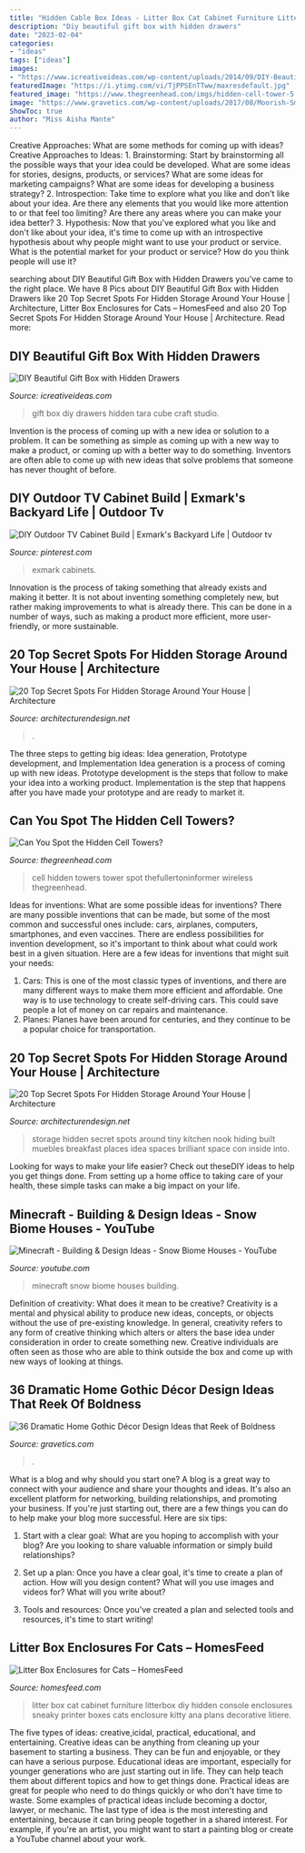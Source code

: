 ```yaml
---
title: "Hidden Cable Box Ideas - Litter Box Cat Cabinet Furniture Litterbox Diy Hidden Console Enclosures Sneaky Printer Boxes Cats Enclosure Kitty Ana Plans Decorative Litiere"
description: "Diy beautiful gift box with hidden drawers"
date: "2023-02-04"
categories:
- "ideas"
tags: ["ideas"]
images:
- "https://www.icreativeideas.com/wp-content/uploads/2014/09/DIY-Beautiful-Gift-Box-with-Hidden-Drawers-8.jpg"
featuredImage: "https://i.ytimg.com/vi/TjPPSEnTTww/maxresdefault.jpg"
featured_image: "https://www.thegreenhead.com/imgs/hidden-cell-tower-5.jpg"
image: "https://www.gravetics.com/wp-content/uploads/2017/08/Moorish-Smoking-Room-The-Worsham-Rockefeller-House..jpg"
ShowToc: true
author: "Miss Aisha Mante"
---
```



Creative Approaches: What are some methods for coming up with ideas?
Creative Approaches to Ideas: 1. Brainstorming: Start by brainstorming all the possible ways that your idea could be developed. What are some ideas for stories, designs, products, or services? What are some ideas for marketing campaigns? What are some ideas for developing a business strategy? 2. Introspection: Take time to explore what you like and don't like about your idea. Are there any elements that you would like more attention to or that feel too limiting? Are there any areas where you can make your idea better? 3. Hypothesis: Now that you've explored what you like and don't like about your idea, it's time to come up with an introspective hypothesis about why people might want to use your product or service. What is the potential market for your product or service? How do you think people will use it? 
	

		
searching about DIY Beautiful Gift Box with Hidden Drawers you've came to the right place. We have 8 Pics about DIY Beautiful Gift Box with Hidden Drawers like 20 Top Secret Spots For Hidden Storage Around Your House | Architecture, Litter Box Enclosures for Cats – HomesFeed and also 20 Top Secret Spots For Hidden Storage Around Your House | Architecture. Read more:
		
    
## DIY Beautiful Gift Box With Hidden Drawers

<img loading=lazy src="https://www.icreativeideas.com/wp-content/uploads/2014/09/DIY-Beautiful-Gift-Box-with-Hidden-Drawers-8.jpg" onerror="this.onerror=null;this.src='https://tse1.mm.bing.net/th?id=OIP.nsqBWvIO2xDrAkdfV4NZ2gHaG0&amp;pid=15.1';" alt="DIY Beautiful Gift Box with Hidden Drawers">

_Source: icreativeideas.com_

>gift box diy drawers hidden tara cube craft studio. 

	

Invention is the process of coming up with a new idea or solution to a problem. It can be something as simple as coming up with a new way to make a product, or coming up with a better way to do something. Inventors are often able to come up with new ideas that solve problems that someone has never thought of before.

    
## DIY Outdoor TV Cabinet Build | Exmark&#039;s Backyard Life | Outdoor Tv

<img loading=lazy src="https://i.pinimg.com/736x/45/c8/c6/45c8c6649fd0c79a4d9b6758e085902b.jpg" onerror="this.onerror=null;this.src='https://tse2.mm.bing.net/th?id=OIP.5L6pZL_hq336TqVlS6Z6OQHaEK&amp;pid=15.1';" alt="DIY Outdoor TV Cabinet Build | Exmark&#039;s Backyard Life | Outdoor tv">

_Source: pinterest.com_

>exmark cabinets. 

	

Innovation is the process of taking something that already exists and making it better. It is not about inventing something completely new, but rather making improvements to what is already there. This can be done in a number of ways, such as making a product more efficient, more user-friendly, or more sustainable.

    
## 20 Top Secret Spots For Hidden Storage Around Your House | Architecture

<img loading=lazy src="https://cdn.architecturendesign.net/wp-content/uploads/2014/09/Top-Secret-Spots-For-Hidden-Storage-12.jpg" onerror="this.onerror=null;this.src='https://tse3.mm.bing.net/th?id=OIP.AfycnPTfhOPZH2EIkkNKeQHaKT&amp;pid=15.1';" alt="20 Top Secret Spots For Hidden Storage Around Your House | Architecture">

_Source: architecturendesign.net_

>. 

	

The three steps to getting big ideas: Idea generation, Prototype development, and Implementation
Idea generation is a process of coming up with new ideas. Prototype development is the steps that follow to make your idea into a working product. Implementation is the step that happens after you have made your prototype and are ready to market it.

    
## Can You Spot The Hidden Cell Towers?

<img loading=lazy src="https://www.thegreenhead.com/imgs/hidden-cell-tower-5.jpg" onerror="this.onerror=null;this.src='https://tse1.mm.bing.net/th?id=OIP.9Sp_Ndo15Yiydo2rJmK-QwHaLR&amp;pid=15.1';" alt="Can You Spot the Hidden Cell Towers?">

_Source: thegreenhead.com_

>cell hidden towers tower spot thefullertoninformer wireless thegreenhead. 

	

Ideas for inventions: What are some possible ideas for inventions?
There are many possible inventions that can be made, but some of the most common and successful ones include: cars, airplanes, computers, smartphones, and even vaccines. There are endless possibilities for invention development, so it's important to think about what could work best in a given situation. Here are a few ideas for inventions that might suit your needs: 
1. Cars: This is one of the most classic types of inventions, and there are many different ways to make them more efficient and affordable. One way is to use technology to create self-driving cars. This could save people a lot of money on car repairs and maintenance. 
2. Planes: Planes have been around for centuries, and they continue to be a popular choice for transportation.

    
## 20 Top Secret Spots For Hidden Storage Around Your House | Architecture

<img loading=lazy src="http://cdn.architecturendesign.net/wp-content/uploads/2014/09/Top-Secret-Spots-For-Hidden-Storage-22.jpg" onerror="this.onerror=null;this.src='https://tse1.mm.bing.net/th?id=OIP.B6C42fBEv6s-8IjhZq_xwwHaJx&amp;pid=15.1';" alt="20 Top Secret Spots For Hidden Storage Around Your House | Architecture">

_Source: architecturendesign.net_

>storage hidden secret spots around tiny kitchen nook hiding built muebles breakfast places idea spaces brilliant space con inside into. 

	

Looking for ways to make your life easier? Check out theseDIY ideas to help you get things done. From setting up a home office to taking care of your health, these simple tasks can make a big impact on your life.

    
## Minecraft - Building &amp; Design Ideas - Snow Biome Houses - YouTube

<img loading=lazy src="https://i.ytimg.com/vi/TjPPSEnTTww/maxresdefault.jpg" onerror="this.onerror=null;this.src='https://tse3.mm.bing.net/th?id=OIP.6M0FXEToaXIQy10h5WZVPAHaEK&amp;pid=15.1';" alt="Minecraft - Building &amp; Design Ideas - Snow Biome Houses - YouTube">

_Source: youtube.com_

>minecraft snow biome houses building. 

	

Definition of creativity: What does it mean to be creative?
Creativity is a mental and physical ability to produce new ideas, concepts, or objects without the use of pre-existing knowledge. In general, creativity refers to any form of creative thinking which alters or alters the base idea under consideration in order to create something new. Creative individuals are often seen as those who are able to think outside the box and come up with new ways of looking at things.

    
## 36 Dramatic Home Gothic Décor Design Ideas That Reek Of Boldness

<img loading=lazy src="https://www.gravetics.com/wp-content/uploads/2017/08/Moorish-Smoking-Room-The-Worsham-Rockefeller-House..jpg" onerror="this.onerror=null;this.src='https://tse2.mm.bing.net/th?id=OIP.TWURVUeRfVL1EYsaHFzdSAHaJg&amp;pid=15.1';" alt="36 Dramatic Home Gothic Décor Design Ideas that Reek of Boldness">

_Source: gravetics.com_

>. 

	

What is a blog and why should you start one?
A blog is a great way to connect with your audience and share your thoughts and ideas. It's also an excellent platform for networking, building relationships, and promoting your business. If you're just starting out, there are a few things you can do to help make your blog more successful. Here are six tips:
1. Start with a clear goal: What are you hoping to accomplish with your blog? Are you looking to share valuable information or simply build relationships?

2. Set up a plan: Once you have a clear goal, it's time to create a plan of action. How will you design content? What will you use images and videos for? What will you write about?

3. Tools and resources: Once you've created a plan and selected tools and resources, it's time to start writing!

    
## Litter Box Enclosures For Cats – HomesFeed

<img loading=lazy src="https://homesfeed.com/wp-content/uploads/2015/10/Cat-litterbox-cabinet-idea-in-rustic-theme-with-two-rooms-.jpg" onerror="this.onerror=null;this.src='https://tse1.mm.bing.net/th?id=OIP.7wxNFhNWCx0GdwCfLYrlfAHaFj&amp;pid=15.1';" alt="Litter Box Enclosures for Cats – HomesFeed">

_Source: homesfeed.com_

>litter box cat cabinet furniture litterbox diy hidden console enclosures sneaky printer boxes cats enclosure kitty ana plans decorative litiere. 

	

The five types of ideas: creative,icidal, practical, educational, and entertaining.
Creative ideas can be anything from cleaning up your basement to starting a business. They can be fun and enjoyable, or they can have a serious purpose. Educational ideas are important, especially for younger generations who are just starting out in life. They can help teach them about different topics and how to get things done. Practical ideas are great for people who need to do things quickly or who don't have time to waste. Some examples of practical ideas include becoming a doctor, lawyer, or mechanic. The last type of idea is the most interesting and entertaining, because it can bring people together in a shared interest. For example, if you're an artist, you might want to start a painting blog or create a YouTube channel about your work.

